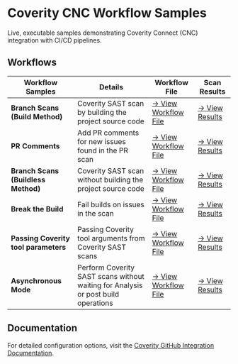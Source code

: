 # Coverity CNC Workflow Samples                                                                                                                                                                                                                  
                                                                                                                                                                                                                                         
Live, executable samples demonstrating Coverity Connect (CNC) integration with CI/CD pipelines.                                                                                                                                         
                                                                                                                                                                                                                                         
## Workflows                                                                                                                                                                                                                    
                                                                                                                                                                                                                                         
| Workflow Samples | Details | Workflow File | Scan Results |                                                                                                                                                                          
|---------|-------------|---------------|---------------------|                                                                                                                                                                          
| **Branch Scans (Build Method)** | Coverity SAST scan by building the project source code | [→ View Workflow File](https://github.com/coverity-cnc-workflow-examples/basic-scan/blob/main/.github/workflows/nodejs-npm.yml) | [→ View Results](https://coverity-cnc-workflow-examples.github.io/basic-scan/) |                                                                                                                                                                 
| **PR Comments** | Add PR comments for new issues found in the PR scan | [→ View Workflow File](https://github.com/coverity-cnc-workflow-examples/pr-comments/blob/main/.github/workflows/nodejs-npm.yml) | [→ View Results](https://coverity-cnc-workflow-examples.github.io/pr-comments/) |                                                                                                                                                                
| **Branch Scans (Buildless Method)** | Coverity SAST scan without building the project source code | [→ View Workflow File](https://github.com/coverity-cnc-workflow-examples/install-directory-custom-paths/blob/main/.github/workflows/nodejs-npm.yml) | [→ View Results](https://coverity-cnc-workflow-examples.github.io/install-directory-custom-paths/) |                                                                                                                                             
| **Break the Build** | Fail builds on issues in the scan | [→ View Workflow File](https://github.com/coverity-cnc-workflow-examples/build-break/blob/main/.github/workflows/nodejs-npm.yml) | [→ View Results](https://coverity-cnc-workflow-examples.github.io/build-break/) |                                                                                                                                                                
| **Passing Coverity tool parameters** | Passing Coverity tool arguments from Coverity SAST scans | [→ View Workflow File](https://github.com/coverity-cnc-workflow-examples/arbitrary-params/blob/main/.github/workflows/nodejs-npm.yml) | [→ View Results](https://coverity-cnc-workflow-examples.github.io/arbitrary-params/) |                                                                                                                                                           
| **Asynchronous Mode** | Perform Coverity SAST scans without waiting for Analysis or post build operations | [→ View Workflow File](https://github.com/coverity-cnc-workflow-examples/async-mode/blob/main/.github/workflows/nodejs-npm.yml) | [→ View Results](https://coverity-cnc-workflow-examples.github.io/async-mode/) |                                                                                                                                                                                                                                                                                                                           
                                                                                                                                                                                                                                         
## Documentation                                                                                                                                                                                                                         
                                                                                                                                                                                                                                         
For detailed configuration options, visit the [Coverity GitHub Integration Documentation](https://documentation.blackduck.com/category/cicd_integrations). 
